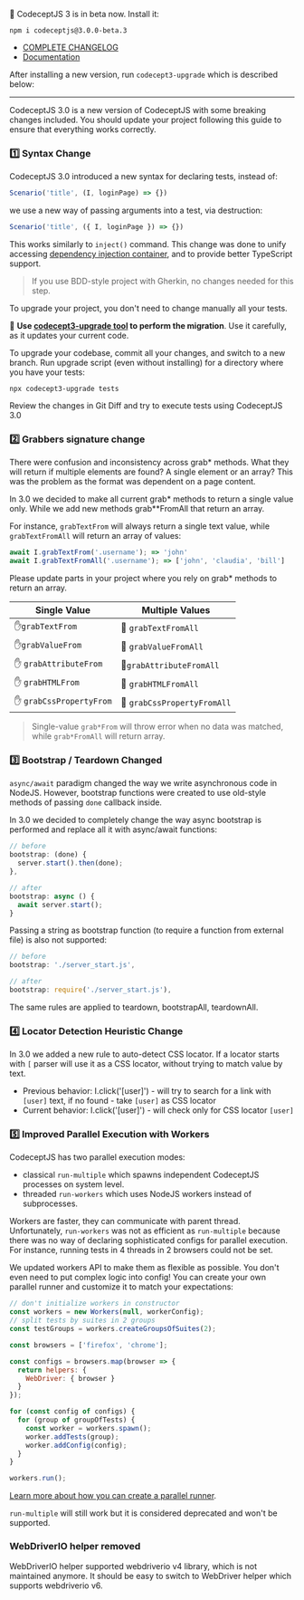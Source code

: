 🚀 CodeceptJS 3 is in beta now. Install it:

```
npm i codeceptjs@3.0.0-beta.3
```

* [COMPLETE CHANGELOG](https://github.com/Codeception/CodeceptJS/blob/codeceptjs-v3.0/CHANGELOG.md#300-beta)
* [Documentation](https://github.com/Codeception/CodeceptJS/tree/codeceptjs-v3.0/docs)

After installing a new version, run `codecept3-upgrade` which is described below:

---

CodeceptJS 3.0 is a new version of CodeceptJS with some breaking changes included. 
You should update your project following this guide to ensure that everything works correctly. 

### 1️⃣ Syntax Change

CodeceptJS 3.0 introduced a new syntax for declaring tests, instead of:

```js
Scenario('title', (I, loginPage) => {})
```
we use a new way of passing arguments into a test, via destruction:

```js
Scenario('title', ({ I, loginPage }) => {})
```

This works similarly to `inject()` command. This change was done to unify accessing [dependency injection container](https://codecept.io/pageobjects/#dependency-injection), and to provide better TypeScript support. 

> If you use BDD-style project with Gherkin, no changes needed for this step. 

To upgrade your project, you don't need to change manually all your tests. 

💪 **Use [codecept3-upgrade tool](https://www.npmjs.com/package/codecept3-upgrade) to perform the migration**. Use it carefully, as it updates your current code.

To upgrade your codebase, commit all your changes, and switch to a new branch.
Run upgrade script (even without installing) for a directory where you have your tests:

```
npx codecept3-upgrade tests
```
Review the changes in Git Diff and try to execute tests using CodeceptJS 3.0


### 2️⃣ Grabbers signature change

There were confusion and inconsistency across grab* methods. What they will return if multiple elements are found? A single element or an array? This was the problem as the format was dependent on a page content. 

In 3.0 we decided to make all current grab* methods to return a single value only. While we add new methods grab**FromAll that return an array.

For instance, `grabTextFrom` will always return a single text value, while `grabTextFromAll` will return an array of values:

```js
await I.grabTextFrom('.username'); => 'john'
await I.grabTextFromAll('.username'); => ['john', 'claudia', 'bill']
```

Please update parts in your project where you rely on grab* methods to return an array.


| Single Value | Multiple Values |
| -- | -- |
| ✋`grabTextFrom` | 🙌 `grabTextFromAll`  |
| ✋`grabValueFrom` | 🙌 `grabValueFromAll`  |
| ✋ `grabAttributeFrom` | 🙌`grabAttributeFromAll`  |
| ✋ `grabHTMLFrom` | 🙌 `grabHTMLFromAll`  |
| ✋ `grabCssPropertyFrom` | 🙌 `grabCssPropertyFromAll` |

> Single-value `grab*From` will throw error when no data was matched, while `grab*FromAll` will return array.

### 3️⃣ Bootstrap / Teardown Changed

`async/await` paradigm changed the way we write asynchronous code in NodeJS. 
However, bootstrap functions were created to use old-style methods of passing `done` callback inside.

In 3.0 we decided to completely change the way async bootstrap is performed and replace all it with async/await functions:

```js
// before
bootstrap: (done) {
  server.start().then(done);
},

// after
bootstrap: async () {
  await server.start();
}
```
Passing a string as bootstrap function (to require a function from external file) is also not supported:

```js
// before
bootstrap: './server_start.js',

// after
bootstrap: require('./server_start.js'),
```

The same rules are applied to teardown, bootstrapAll, teardownAll.

### 4️⃣ Locator Detection Heuristic Change

In 3.0 we added a new rule to auto-detect CSS locator. If a locator starts with `[` parser will use it as a CSS locator, without trying to match value by text.

* Previous behavior: I.click('[user]') - will try to search for a link with `[user]` text, if no found - take `[user]` as CSS locator
* Current behavior: I.click('[user]') - will check only for CSS locator `[user]`

### 5️⃣ Improved Parallel Execution with Workers

CodeceptJS has two parallel execution modes:

* classical `run-multiple` which spawns independent CodeceptJS processes on system level.
* threaded `run-workers` which uses NodeJS workers instead of subprocesses.

Workers are faster, they can communicate with parent thread. Unfortunately, `run-workers` was not as efficient as `run-multiple` because there was no way of declaring sophisticated configs for parallel execution. For instance, running tests in 4 threads in 2 browsers could not be set.

We updated workers API to make them as flexible as possible. You don't even need to put complex logic into config! You can create your own parallel runner and customize it to match your expectations:

```js
// don't initialize workers in constructor
const workers = new Workers(null, workerConfig);
// split tests by suites in 2 groups
const testGroups = workers.createGroupsOfSuites(2);

const browsers = ['firefox', 'chrome'];

const configs = browsers.map(browser => {
  return helpers: {
    WebDriver: { browser }
  }
});

for (const config of configs) {
  for (group of groupOfTests) {
    const worker = workers.spawn();
    worker.addTests(group);
    worker.addConfig(config);
  }
}

workers.run();
```
[Learn more about how you can create a parallel runner](https://github.com/Codeception/CodeceptJS/blob/codeceptjs-v3.0/docs/parallel.md#custom-parallel-execution).

`run-multiple` will still work but it is considered deprecated and won't be supported.

### WebDriverIO helper removed

WebDriverIO helper supported webdriverio v4 library, which is not maintained anymore. It should be easy to switch to WebDriver helper which supports webdriverio v6.

 